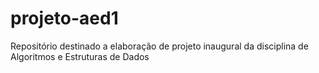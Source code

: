 # projeto-aed1
Repositório destinado a elaboração de projeto inaugural  da disciplina de Algoritmos e Estruturas de Dados
